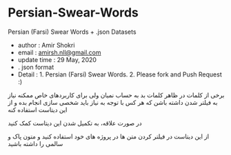 # Persian-Swear-Words
Persian (Farsi) Swear Words + .json Datasets

* author : Amir Shokri
* email : amirsh.nll@gmail.com
* update time : 29 May, 2020
* . json format
* Detail : 1. Persian (Farsi) Swear Words. 2. Please fork and Push Request :)

برخی از کلمات در ظاهر کلمات بد به حساب نمیان ولی برای کاربردهای خاص ممکنه نیاز به فیلتر شدن داشته باشن که هر کس با توجه به نیاز  باید شخصی سازی انجام بده و از این دیتاست استفاده کنه


در صورت علاقه، به تکمیل شدن این دیتاست کمک کنید

از این دیتاست در فیلتر کردن متن ها در پروژه های خود استفاده کنید و متون پاک و سالمی را داشته باشید
